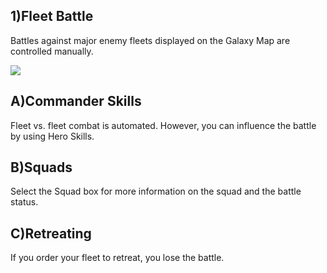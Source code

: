## 1)Fleet Battle

 Battles against major enemy fleets displayed on the Galaxy Map are controlled manually.

![](https://s3.ap-northeast-2.amazonaws.com/an2img/guide/503_001FleetBattle.png)



## A)Commander Skills

 Fleet vs. fleet combat is automated. However, you can influence the battle by using Hero Skills.



## B)Squads

 Select the Squad box for more information on the squad and the battle status.



## C)Retreating

 If you order your fleet to retreat, you lose the battle.